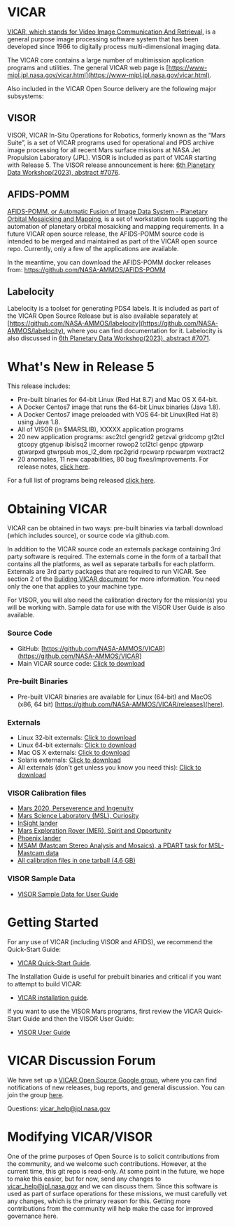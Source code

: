 # VICAR
[VICAR, which stands for Video Image Communication And Retrieval,](https://www.hou.usra.edu/meetings/planetdata2015/pdf/7059.pdf) is a general purpose image processing software system that has been developed since 1966 to digitally process multi-dimensional imaging data.

The VICAR core contains a large number of multimission application programs and utilities.  The general VICAR web page is [https://www-mipl.jpl.nasa.gov/vicar.html](https://www-mipl.jpl.nasa.gov/vicar.html).

Also included in the VICAR Open Source delivery are the following major subsystems:

## VISOR
VISOR, VICAR In-Situ Operations for Robotics, formerly known as the “Mars Suite”, is a set of VICAR programs used for operational and PDS
archive image processing for all recent Mars surface missions at NASA Jet Propulsion Laboratory (JPL). VISOR is included as part of VICAR starting with Release 5.  The VISOR release announcement is here: [6th Planetary Data Workshop(2023), abstract #7076](https://www.hou.usra.edu/meetings/planetdata2023/pdf/7076.pdf).

## AFIDS-POMM
[AFIDS-POMM, or Automatic Fusion of Image Data System - Planetary Orbital Mosaicking and Mapping,](https://www.hou.usra.edu/meetings/lpsc2023/pdf/1261.pdf) is a set of workstation tools supporting the automation of planetary orbital mosaicking and mapping requirements. In a future VICAR open source release, the AFIDS-POMM source code is intended to be merged and maintained as part of the VICAR open source repo.  Currently, only a few of the applications are available.

In the meantime, you can download the AFIDS-POMM docker releases from: https://github.com/NASA-AMMOS/AFIDS-POMM

## Labelocity
Labelocity is a toolset for generating PDS4 labels.  It is included as part of the VICAR Open Source Release but is also available separately at [https://github.com/NASA-AMMOS/labelocity](https://github.com/NASA-AMMOS/labelocity), where you can find documentation for it.  Labelocity is also discussed in [6th Planetary Data Workshop(2023), abstract #7071](https://www.hou.usra.edu/meetings/planetdata2023/pdf/7071.pdf).

# What's New in Release 5

This release includes:

- Pre-built binaries for 64-bit Linux (Red Hat 8.7) and Mac OS X 64-bit. 
- A Docker Centos7 image that runs the 64-bit Linux binaries (Java 1.8).
- A Docker Centos7 image preloaded with VOS 64-bit Linux(Red Hat 8) using Java 1.8.
- All of VISOR (in $MARSLIB), XXXXX application programs
- 20 new application programs: 
asc2tcl
gengrid2
getzval
gridcomp
gt2tcl
gtcopy
gtgenup
ibislsq2
imcorner
rowop2
tcl2tcl
genpc
gtpwarp
gtwarpxd
gtwrpsub
mos_l2_dem
rpc2grid
rpcwarp
rpcwarpm
vextract2
- 20 anomalies, 11 new capabilities, 80 bug fixes/improvements. For release notes, [click here](vos/docsource/vicar/VOS5-Release-Notes.pdf).

For a full list of programs being released [click here](vos/docsource/vicar/VICAR_OS_contents_v4.0.pdf).

# Obtaining VICAR

VICAR can be obtained in two ways: pre-built binaries via tarball download (which includes source), or source code via github.com.

In addition to the VICAR source code an externals package containing 3rd party software is required.  The externals come in the form of a tarball that contains all the platforms, as well as separate tarballs for each platform.  Externals are 3rd party packages that are required to run VICAR. See section 2 of the [Building VICAR document](vos/docsource/vicar/VICAR_build_4.0.pdf) for more information. You need only the one that
applies to your machine type.

For VISOR, you will also need the calibration directory for the mission(s) you will be working with.  Sample data for use with the VISOR User Guide is also available.

### Source Code

* GitHub: [https://github.com/NASA-AMMOS/VICAR](https://github.com/NASA-AMMOS/VICAR]
* Main VICAR source code:  [Click to download](https://github.com/NASA-AMMOS/VICAR/tarball/master)

### Pre-built Binaries

* Pre-built VICAR binaries are available for Linux (64-bit) and MacOS (x86, 64 bit) [https://github.com/NASA-AMMOS/VICAR/releases](here).

### Externals

* Linux 32-bit externals:  [Click to download](http://www-mipl.jpl.nasa.gov/vicar_os/v5.0/vicar_open_ext_x86-linux_5.0.tar.gz)
* Linux 64-bit externals:  [Click to download](http://www-mipl.jpl.nasa.gov/vicar_os/v5.0/vicar_open_ext_x86-64-linx_5.0.tar.gz)
* Mac OS X externals:  [Click to download](http://www-mipl.jpl.nasa.gov/vicar_os/v5.0/vicar_open_ext_mac64-osx_5.0.tar.gz)
* Solaris externals:  [Click to download](http://www-mipl.jpl.nasa.gov/vicar_os/v5.0/vicar_open_ext_sun-solr_5.0.tar.gz)
* All externals (don't get unless you know you need this): [Click to download](http://www-mipl.jpl.nasa.gov/vicar_os/v5.0/vicar_open_ext_5.0.tar.gz)

### VISOR Calibration files

* [Mars 2020, Perseverence and Ingenuity](XXXX)
* [Mars Science Laboratory (MSL), Curiosity](XXXX)
* [InSight lander](XXXX)
* [Mars Exploration Rover (MER), Spirit and Opportunity](XXXX)
* [Phoenix lander](XXXX)
* [MSAM (Mastcam Stereo Analysis and Mosaics), a PDART task for MSL-Mastcam data](XXXX)
* [All calibration files in one tarball (4.6 GB)](XXXX)

### VISOR Sample Data

* [VISOR Sample Data for User Guide](XXXX)

# Getting Started

For any use of VICAR (including VISOR and AFIDS), we recommend the Quick-Start Guide:

* [VICAR Quick-Start Guide](vos/docsource/vicar/VICAR_guide_4.0.pdf).

The Installation Guide is useful for prebuilt binaries and critical if you want to attempt to build VICAR:

* [VICAR installation guide](vos/docsource/vicar/VICAR_build_4.0.pdf).

If you want to use the VISOR Mars programs, first review the VICAR Quick-Start Guide and then the VISOR User Guide:

* [VISOR User Guide](XXXX)

# VICAR Discussion Forum

We have set up a [VICAR Open Source Google group](https://groups.google.com/forum/#!forum/vicar-open-source/), where you can find notifications of new releases, bug reports, and general discussion. You can join the group [here](https://groups.google.com/forum/#!forum/vicar-open-source/join).

Questions:  vicar_help@jpl.nasa.gov

# Modifying VICAR/VISOR

One of the prime purposes of Open Source is to solicit contributions from the community, and we welcome such contributions.  However, at the current time, this git repo is read-only.  At some point in the future, we hope to make this easier, but for now, send any changes to vicar_help@jpl.nasa.gov and we can discuss them.  Since this software is used as part of surface operations for these missions, we must carefully vet any changes, which is the primary reason for this.  Getting more contributions from the community will help make the case for improved governance here.
